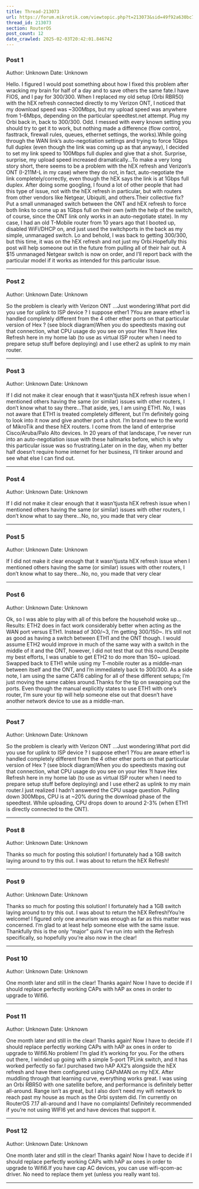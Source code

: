 ```yaml
---
title: Thread-213073
url: https://forum.mikrotik.com/viewtopic.php?t=213073&sid=49f92a630bc7970d8ca50523be880e8f
thread_id: 213073
section: RouterOS
post_count: 12
date_crawled: 2025-02-03T20:42:01.846742
---
```


### Post 1
Author: Unknown
Date: Unknown

Hello. I figured I would post something about how I fixed this problem after wracking my brain for half of a day and to save others the same fate.I have FIOS, and I pay for 300/300. When I replaced my old setup (Orbi RBR50) with the hEX refresh connected directly to my Verizon ONT, I noticed that my download speed was ~300Mbps, but my upload speed was anywhere from 1-6Mbps, depending on the particular speedtest.net attempt. Plug my Orbi back in, back to 300/300. Odd. I messed with every known setting you should try to get it to work, but nothing made a difference (flow control, fasttrack, firewall rules, queues, ethernet settings, the works).While going through the WAN link’s auto-negotiation settings and trying to force 1Gbps full duplex (even though the link was coming up as that anyway), I decided to set my link speed to 100Mbps full duplex and give that a shot.  Surprise, surprise, my upload speed increased dramatically…To make a very long story short, there seems to be a problem with the hEX refresh and Verizon’s ONT (I-211M-L in my case) where they do not, in fact, auto-negotiate the link completely/correctly, even though the hEX says the link is at 1Gbps full duplex. After doing some googling, I found a lot of other people that had this type of issue, not with the hEX refresh in particular, but with routers from other vendors like Netgear, Ubiquiti, and others.Their collective fix? Put a small unmanaged switch between the ONT and hEX refresh to force both links to come up as 1Gbps full on their own (with the help of the switch, of course, since the ONT link only works in an auto-negotiate state). In my case, I had an old T-Mobile router from 10 years ago that I booted up, disabled WiFi/DHCP on, and just used the switchports in the back as my simple, unmanaged switch. Lo and behold, I was back to getting 300/300, but this time, it was on the hEX refresh and not just my Orbi.Hopefully this post will help someone out in the future from pulling all of their hair out. A $15 unmanaged Netgear switch is now on order, and I’ll report back with the particular model if it works as intended for this particular issue.

---
### Post 2
Author: Unknown
Date: Unknown

So the problem is clearly with Verizon ONT ...Just wondering:What port did you use for uplink to ISP device ? I suppose ether1 ?You are aware ether1 is handled completely different from the 4 other ether ports on that particular version of Hex ? (see block diagram)When you do speedtests maxing out that connection, what CPU usage do you see on your Hex ?I have Hex Refresh here in my home lab (to use as virtual ISP router when I need to prepare setup stuff before deploying) and I use ether2 as uplink to my main router.

---
### Post 3
Author: Unknown
Date: Unknown

If I did not make it clear enough that it wasn’tjusta hEX refresh issue when I mentioned others having the same (or similar) issues with other routers, I don’t know what to say there…That aside, yes, I am using ETH1. No, I was not aware that ETH1 is treated completely different, but I’m definitely going to look into it now and give another port a shot. I’m brand new to the world of MikroTik and these hEX routers. I come from the land of enterprise Cisco/Aruba/Palo Alto devices. In 20 years of that landscape, I’ve never run into an auto-negotiation issue with these hallmarks before, which is why this particular issue was so frustrating.Later on in the day, when my better half doesn’t require home internet for her business, I’ll tinker around and see what else I can find out.

---
### Post 4
Author: Unknown
Date: Unknown

If I did not make it clear enough that it wasn’tjusta hEX refresh issue when I mentioned others having the same (or similar) issues with other routers, I don’t know what to say there…No, no, you made that very clear

---
### Post 5
Author: Unknown
Date: Unknown

If I did not make it clear enough that it wasn’tjusta hEX refresh issue when I mentioned others having the same (or similar) issues with other routers, I don’t know what to say there…No, no, you made that very clear

---
### Post 6
Author: Unknown
Date: Unknown

Ok, so I was able to play with all of this before the household woke up…Results: ETH2 does in fact work considerably better when acting as the WAN port versus ETH1. Instead of 300/~3, I’m getting 300/150~. It’s still not as good as having a switch between ETH1 and the ONT though. I would assume ETH2 would improve in much of the same way with a switch in the middle of it and the ONT, however, I did not test that out this round.Despite my best efforts, I was unable to get ETH2 to do more than 150~ upload. Swapped back to ETH1 while using my T-mobile router as a middle-man between itself and the ONT, and I’m immediately back to 300/300. As a side note, I am using the same CAT6 cabling for all of these different setups; I’m just moving the same cables around.Thanks for the tip on swapping out the ports. Even though the manual explicitly states to use ETH1 with one’s router, I’m sure your tip will help someone else out that doesn’t have another network device to use as a middle-man.

---
### Post 7
Author: Unknown
Date: Unknown

So the problem is clearly with Verizon ONT ...Just wondering:What port did you use for uplink to ISP device ? I suppose ether1 ?You are aware ether1 is handled completely different from the 4 other ether ports on that particular version of Hex ? (see block diagram)When you do speedtests maxing out that connection, what CPU usage do you see on your Hex ?I have Hex Refresh here in my home lab (to use as virtual ISP router when I need to prepare setup stuff before deploying) and I use ether2 as uplink to my main router.I just realized I hadn’t answered the CPU usage question. Pulling down 300Mbps, CPU is at ~20% during the download phase of the speedtest. While uploading, CPU drops down to around 2-3% (when ETH1 is directly connected to the ONT).

---
### Post 8
Author: Unknown
Date: Unknown

Thanks so much for posting this solution! I fortunately had a 1GB switch laying around to try this out. I was about to return the hEX Refresh!

---
### Post 9
Author: Unknown
Date: Unknown

Thanks so much for posting this solution! I fortunately had a 1GB switch laying around to try this out. I was about to return the hEX Refresh!You’re welcome! I figured only one aneurism was enough as far as this matter was concerned. I’m glad to at least help someone else with the same issue. Thankfully this is the only “major” quirk I’ve run into with the Refresh specifically, so hopefully you’re also now in the clear!

---
### Post 10
Author: Unknown
Date: Unknown

One month later and still in the clear! Thanks again! Now I have to decide if I should replace perfectly working CAPs with hAP ax ones in order to upgrade to Wifi6.

---
### Post 11
Author: Unknown
Date: Unknown

One month later and still in the clear! Thanks again! Now I have to decide if I should replace perfectly working CAPs with hAP ax ones in order to upgrade to Wifi6.No problem! I’m glad it’s working for you. For the others out there, I winded up going with a simple 5-port TPLink switch, and it has worked perfectly so far.I purchased two hAP AX2’s alongside the hEX refresh and have them configured using CAPsMAN on my hEX. After muddling through that learning curve, everything works great. I was using an Orbi RBR50 with one satellite before, and performance is definitely better all-around. Range isn’t as great, but I also don’t need my wifi network to reach past my house as much as the Orbi system did. I’m currently on RouterOS 7.17 all-around and I have no complaints! Definitely recommended if you’re not using WIFI6 yet and have devices that support it.

---
### Post 12
Author: Unknown
Date: Unknown

One month later and still in the clear! Thanks again! Now I have to decide if I should replace perfectly working CAPs with hAP ax ones in order to upgrade to Wifi6.If you have cap AC devices, you can use wifi-qcom-ac driver. No need to replace them yet (unless you really want to).

---
